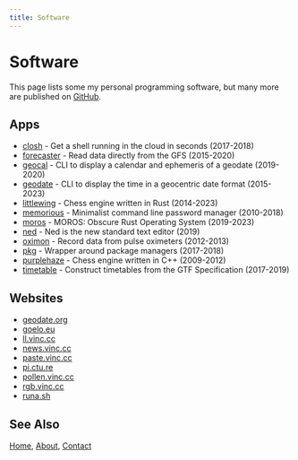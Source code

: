 ```yaml
---
title: Software
---
```


# Software

This page lists some my personal programming software, but many more are
published on [GitHub](https://github.com/vinc).


## Apps

- [closh](/software/closh.html) - Get a shell running in the cloud in seconds (2017-2018)
- [forecaster](/software/forecaster.html) - Read data directly from the GFS (2015-2020)
- [geocal](/software/geocal.html) - CLI to display a calendar and ephemeris of a geodate (2019-2020)
- [geodate](/software/geodate.html) - CLI to display the time in a geocentric date format (2015-2023)
- [littlewing](/software/littlewing.html) - Chess engine written in Rust (2014-2023)
- [memorious](/software/memorious.html) - Minimalist command line password manager (2010-2018)
- [moros](/software/moros.html) - MOROS: Obscure Rust Operating System (2019-2023)
- [ned](/software/ned.html) - Ned is the new standard text editor (2019)
- [oximon](/software/oximon.html) - Record data from pulse oximeters (2012-2013)
- [pkg](/software/pkg.html) - Wrapper around package managers (2017-2018)
- [purplehaze](/software/purplehaze.html) - Chess engine written in C++ (2009-2012)
- [timetable](/software/timetable.html) - Construct timetables from the GTF Specification (2017-2019)


## Websites

- [geodate.org](https://geodate.org)
- [goelo.eu](https://goelo.eu)
- [ll.vinc.cc](https://ll.vinc.cc)
- [news.vinc.cc](https://news.vinc.cc)
- [paste.vinc.cc](https://paste.vinc.cc)
- [pi.ctu.re](https://pi.ctu.re)
- [pollen.vinc.cc](https://pollen.vinc.cc)
- [rgb.vinc.cc](https://rgb.vinc.cc)
- [runa.sh](https://runa.sh)


## See Also

[Home](/), [About](/about), [Contact](/contact)

